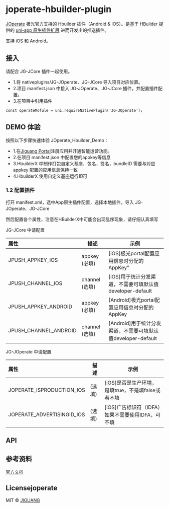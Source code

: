 # joperate-hbuilder-plugin

[JOperate](https://www.jiguang.cn) 极光官方支持的 Hbuilder 插件（Android & iOS）。是基于 HBuilder 提供的 [uni-app 原生插件扩展](https://nativesupport.dcloud.net.cn/NativePlugin/README) 进而开发出的推送插件。

支持 iOS 和 Android。


## 接入

请配合 JG-JCore 插件一起使用。

- 1.将 nativeplugins/JG-JOperate、JG-JCore 导入项目对应位置。
- 2.项目 manifest.json 中接入 JG-JOperate、JG-JCore 插件，并配置插件配置。
- 3.在项目中引用插件
```
const operateMofule = uni.requireNativePlugin('JG-JOperate');
```


## DEMO 体验
按照以下步骤快速体验 JOperate_Hbuilder_Demo：
- 1.在[Jiguang Portal](https://www.jiguang.cn)注册应用并开通智能运营功能。
- 2.在项目 manifest.json 中配置您的appkey等信息
- 3.HbuilderX 中制作打包自定义基座，包名，签名，bundleID 需要与对应 appkey 配置的应用信息保持一致
- 4.HbuilderX 使用自定义基座运行即可

### 1.2 配置插件

打开 manifest.xml，选中App原生插件配置，选择本地插件，导入 JG-JOperate、JG-JCore

然后配置各个属性，注意在HBuilderX中可能会出现乱序现象，请仔细认真填写

JG-JCore 中请配置

| 属性               | 描述                                            | 示例                               |
| :----------------- | ----------------------------------------------- | ---------------------------------- |
| JPUSH_APPKEY_IOS | appkey (必填) | [iOS]极光portal配置应用信息时分配的AppKey"  |
| JPUSH_CHANNEL_IOS | channel (选填) | [iOS]用于统计分发渠道，不需要可填默认值developer-default |
| JPUSH_APPKEY_ANDROID | appkey (必填) | [Android]极光portal配置应用信息时分配的AppKey  |
| JPUSH_CHANNEL_ANDROID | channel (选填) | [Android]用于统计分发渠道，不需要可填默认值developer-default |


JG-JOperate 中请配置

| 属性               | 描述                                            | 示例                               |
| :----------------- | ----------------------------------------------- | ---------------------------------- |
| JOPERATE_ISPRODUCTION_IOS |  (选填) | [iOS]是否是生产环境，是填true，不是填false或者不填  |
| JOPERATE_ADVERTISINGID_IOS |  (选填) | [iOS]广告标识符（IDFA）如果不需要使用IDFA，可不填  |



## API

## 参考资料

[官方文档](https://docs.jiguang.cn/public_service/client)

## Licensejoperate

MIT © [JIGUANG](/license)


